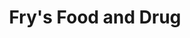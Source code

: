 ---
title: "Fry's Food and Drug"
url: /yuma/frys-food-and-drug-west-24th-street/
shop: Supermarkt
---